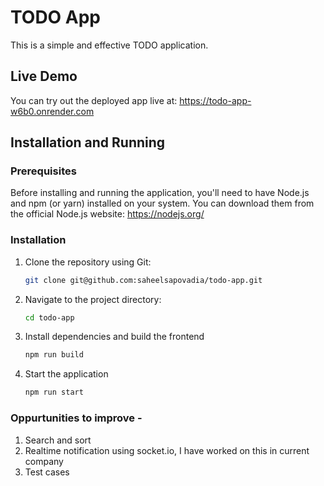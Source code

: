 # TODO App

This is a simple and effective TODO application.

## Live Demo

You can try out the deployed app live at: https://todo-app-w6b0.onrender.com

## Installation and Running

### Prerequisites

Before installing and running the application, you'll need to have Node.js and npm (or yarn) installed on your system. You can download them from the official Node.js website: https://nodejs.org/

### Installation

1. Clone the repository using Git:

   ```bash
   git clone git@github.com:saheelsapovadia/todo-app.git

2. Navigate to the project directory:
  
   ```bash
   cd todo-app

3. Install dependencies and build the frontend
   ```bash
   npm run build

4. Start the application
   ```bash
   npm run start

### Oppurtunities to improve -

1. Search and sort
2. Realtime notification using socket.io, I have worked on this in current company
3. Test cases
